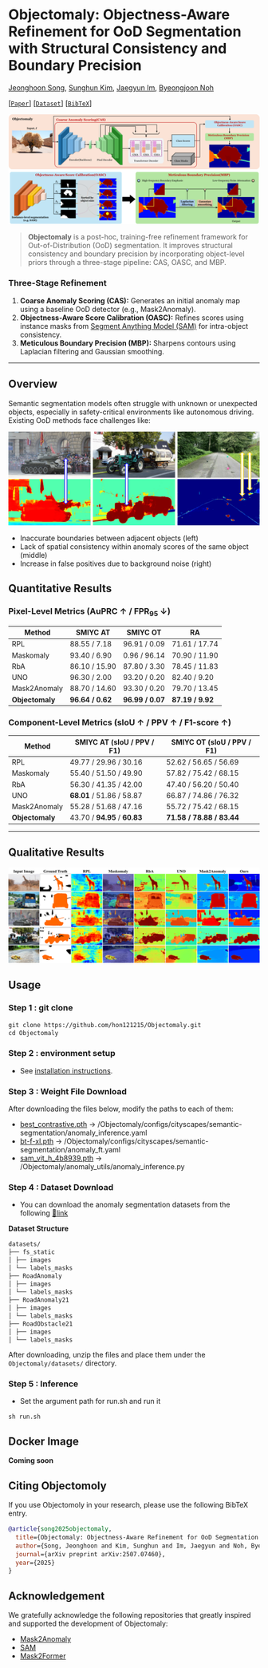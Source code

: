 # Objectomaly: Objectness-Aware Refinement for OoD Segmentation with Structural Consistency and Boundary Precision

[Jeonghoon Song](modifying..), [Sunghun Kim](modifiying), [Jaegyun Im](https://github.com/imjaegyun), [Byeongjoon Noh](https://scholar.google.com/citations?hl=ko&user=0mPWzzIAAAAJ)

[[`Paper`](https://arxiv.org/abs/2507.07460)] [[`Dataset`](https://drive.usercontent.google.com/download?id=1NL_ApRB-MjVRrMw6ONYZTe1azXc_71yQ&export=download&authuser=0)] [[`BibTeX`](#Citing-Objectomoly)]


![Overall](fig-src-architecture.png)

> **Objectomaly** is a post-hoc, training-free refinement framework for Out-of-Distribution (OoD) segmentation. It improves structural consistency and boundary precision by incorporating object-level priors through a three-stage pipeline: CAS, OASC, and MBP.

### Three-Stage Refinement

1. **Coarse Anomaly Scoring (CAS):**
   Generates an initial anomaly map using a baseline OoD detector (e.g., Mask2Anomaly).
2. **Objectness-Aware Score Calibration (OASC):**
   Refines scores using instance masks from [Segment Anything Model (SAM)](https://github.com/facebookresearch/segment-anything) for intra-object consistency.
3. **Meticulous Boundary Precision (MBP):**
   Sharpens contours using Laplacian filtering and Gaussian smoothing.




---

## Overview

Semantic segmentation models often struggle with unknown or unexpected objects, especially in safety-critical environments like autonomous driving. Existing OoD methods face challenges like:

![SAM 2 architecture](image.png)

- Inaccurate boundaries between adjacent objects (left)
- Lack of spatial consistency within anomaly scores of the same object (middle)
- Increase in false positives due to background noise (right)



## Quantitative Results

### Pixel-Level Metrics (AuPRC ↑ / FPR<sub>95</sub> ↓)

| Method            | SMIYC AT         | SMIYC OT         | RA               |
| ----------------- | ---------------- | ---------------- | ---------------- |
| RPL               | 88.55 / 7.18     | 96.91 / 0.09     | 71.61 / 17.74    |
| Maskomaly         | 93.40 / 6.90     | 0.96 / 96.14     | 70.90 / 11.90    |
| RbA               | 86.10 / 15.90    | 87.80 / 3.30     | 78.45 / 11.83    |
| UNO               | 96.30 / 2.00     | 93.20 / 0.20     | 82.40 / 9.20     |
| Mask2Anomaly      | 88.70 / 14.60    | 93.30 / 0.20     | 79.70 / 13.45    |
| **Objectomaly**   | **96.64 / 0.62** | **96.99 / 0.07** | **87.19 / 9.92** |

### Component-Level Metrics (sIoU ↑ / PPV ↑ / F1-score ↑)

| Method            | SMIYC AT (sIoU / PPV / F1) | SMIYC OT (sIoU / PPV / F1) |
| ----------------- | -------------------------- | -------------------------- |
| RPL               | 49.77 / 29.96 / 30.16       | 52.62 / 56.65 / 56.69       |
| Maskomaly         | 55.40 / 51.50 / 49.90       | 57.82 / 75.42 / 68.15       |
| RbA               | 56.30 / 41.35 / 42.00       | 47.40 / 56.20 / 50.40       |
| UNO               | **68.01** / 51.86 / 58.87   | 66.87 / 74.86 / 76.32       |
| Mask2Anomaly      | 55.28 / 51.68 / 47.16       | 55.72 / 75.42 / 68.15       |
| **Objectomaly**   | 43.70 / **94.95** / **60.83** | **71.58 / 78.88 / 83.44**   |

---

## Qualitative Results
<p align="center">
  <img src="fig-src-dat-at.png" alt="Qualitative Examples" width="700">
</p>

## Usage

### Step 1 : git clone
```
git clone https://github.com/hon121215/Objectomaly.git
cd Objectomaly
```

### Step 2 : environment setup

- See [installation instructions](INSTALL.md).

### Step 3 : Weight File Download
After downloading the files below, modify the paths to each of them:

- [best_contrastive.pth](https://drive.usercontent.google.com/download?id=1TO8op0JvEhTzesbo3vcKbkmbPhcVmE47) → /Objectomaly/configs/cityscapes/semantic-segmentation/anomaly_inference.yaml 
- [bt-f-xl.pth](https://drive.usercontent.google.com/download?id=1FaZAKCsTxYE5KBOlRgSb6q3eWFtdkSvp) → /Objectomaly/configs/cityscapes/semantic-segmentation/anomaly_ft.yaml 
- [sam_vit_h_4b8939.pth](https://drive.usercontent.google.com/download?id=1ftcPwAs3zy5cD83Mhxoiw4kgjXmrZW39) → /Objectomaly/anomaly_utils/anomaly_inference.py 

### Step 4 : Dataset Download

- You can download the anomaly segmentation datasets from the following [🔗link](https://drive.usercontent.google.com/download?id=1NL_ApRB-MjVRrMw6ONYZTe1azXc_71yQ&export=download&authuser=0)

**Dataset Structure**

```
datasets/
├── fs_static
│ ├── images
│ └── labels_masks
├── RoadAnomaly
│ ├── images
│ └── labels_masks
├── RoadAnomaly21
│ ├── images
│ └── labels_masks
├── RoadObstacle21
│ ├── images
│ └── labels_masks
```

After downloading, unzip the files and place them under the `Objectomaly/datasets/` directory.

### Step 5 : Inference

- Set the argument path for run.sh and run it
```
sh run.sh
```

## Docker Image
**Coming soon**


## Citing Objectomoly

If you use Objectomoly in your research, please use the following BibTeX entry.

```bibtex
@article{song2025objectomaly,
  title={Objectomaly: Objectness-Aware Refinement for OoD Segmentation with Structural Consistency and Boundary Precision},
  author={Song, Jeonghoon and Kim, Sunghun and Im, Jaegyun and Noh, Byeongjoon},
  journal={arXiv preprint arXiv:2507.07460},
  year={2025}
}
```

## Acknowledgement

We gratefully acknowledge the following repositories that greatly inspired and supported the development of Objectomaly:

- [Mask2Anomaly](https://github.com/shyam671/Mask2Anomaly-Unmasking-Anomalies-in-Road-Scene-Segmentation)
- [SAM](https://github.com/facebookresearch/segment-anything)
- [Mask2Former](https://github.com/facebookresearch/Mask2Former)
